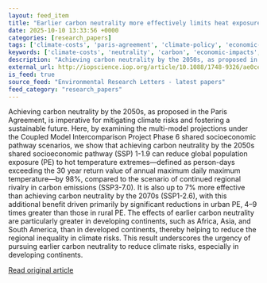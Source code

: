 ```yaml
---
layout: feed_item
title: "Earlier carbon neutrality more effectively limits heat exposure of urban populations in developing continents"
date: 2025-10-10 13:33:56 +0000
categories: [research_papers]
tags: ['climate-costs', 'paris-agreement', 'climate-policy', 'economic-impacts', 'urgent']
keywords: ['climate-costs', 'neutrality', 'carbon', 'economic-impacts', 'climate-policy', 'paris-agreement', 'earlier', 'urgent']
description: "Achieving carbon neutrality by the 2050s, as proposed in the Paris Agreement, is imperative for mitigating climate risks and fostering a sustainable future"
external_url: http://iopscience.iop.org/article/10.1088/1748-9326/ae0ce1
is_feed: true
source_feed: "Environmental Research Letters - latest papers"
feed_category: "research_papers"
---
```


Achieving carbon neutrality by the 2050s, as proposed in the Paris Agreement, is imperative for mitigating climate risks and fostering a sustainable future. Here, by examining the multi-model projections under the Coupled Model Intercomparison Project Phase 6 shared socioeconomic pathway scenarios, we show that achieving carbon neutrality by the 2050s shared socioeconomic pathway (SSP) 1-1.9 can reduce global population exposure (PE) to hot temperature extremes—defined as person-days exceeding the 30 year return value of annual maximum daily maximum temperature—by 98%, compared to the scenario of continued regional rivalry in carbon emissions (SSP3-7.0). It is also up to 7% more effective than achieving carbon neutrality by the 2070s (SSP1-2.6), with this additional benefit driven primarily by significant reductions in urban PE, 4–9 times greater than those in rural PE. The effects of earlier carbon neutrality are particularly greater in developing continents, such as Africa, Asia, and South America, than in developed continents, thereby helping to reduce the regional inequality in climate risks. This result underscores the urgency of pursuing earlier carbon neutrality to reduce climate risks, especially in developing continents.

[Read original article](http://iopscience.iop.org/article/10.1088/1748-9326/ae0ce1)
